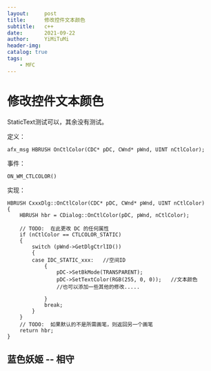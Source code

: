 ```yaml
---
layout:     post
title:      修改控件文本颜色
subtitle:   c++
date:       2021-09-22
author:     YiMiTuMi
header-img: 
catalog: true
tags:
    - MFC
---
```


# 修改控件文本颜色

StaticText测试可以，其余没有测试。 

定义：

	afx_msg HBRUSH OnCtlColor(CDC* pDC, CWnd* pWnd, UINT nCtlColor);

事件：

	ON_WM_CTLCOLOR()

实现：

	HBRUSH CxxxDlg::OnCtlColor(CDC* pDC, CWnd* pWnd, UINT nCtlColor)
	{
		HBRUSH hbr = CDialog::OnCtlColor(pDC, pWnd, nCtlColor);
	
		// TODO:  在此更改 DC 的任何属性
		if (nCtlColor == CTLCOLOR_STATIC)
		{
			switch (pWnd->GetDlgCtrlID())
			{
			case IDC_STATIC_xxx:   //空间ID
				{
					pDC->SetBkMode(TRANSPARENT);
					pDC->SetTextColor(RGB(255, 0, 0));   //文本颜色
					//也可以添加一些其他的修改.....
					
				}
				break;
			}
		}
		// TODO:  如果默认的不是所需画笔，则返回另一个画笔
		return hbr;
	}

## 蓝色妖姬 -- 相守
